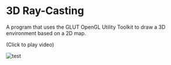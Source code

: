 # 3D Ray-Casting

A program that uses the GLUT OpenGL Utility Toolkit to draw a 3D environment based on a 2D map.

(Click to play video)

![test](https://github.com/z11a/ray-casting/assets/121479510/95cd5b7e-f6da-4c57-8a76-0d70586dced0)
